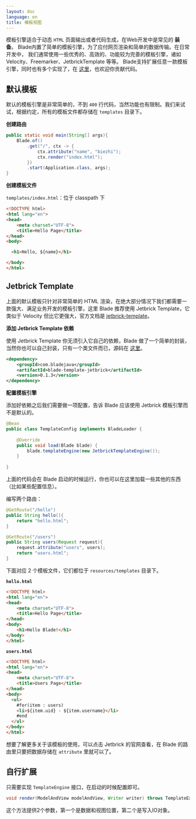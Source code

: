 ```yaml
---
layout: doc
language: en
title: 模板视图
---
```


模板引擎适合于动态 `HTML` 页面输出或者代码生成，在Web开发中是常见的 **装备**。
Blade内置了简单的模板引擎，为了应付网页渲染和简单的数据传输。在日常开发中，
我们通常使用一些优秀的、高效的、功能较为完善的模板引擎，诸如 Velocity、Freemarker、JetbrickTemplate 等等。
Blade支持扩展任意一款模板引擎，同时也有多个实现了，在 [这里](https://github.com/lets-blade/blade-template-engines)，也欢迎你贡献代码。

## 默认模板

默认的模板引擎是非常简单的，不到 `400` 行代码，当然功能也有限制。我们来试试，根据约定，所有的模板文件都存储在 `templates` 目录下。

**创建路由**

```java
public static void main(String[] args){
    Blade.of()
        .get("/", ctx -> {
            ctx.attribute("name", "biezhi");
            ctx.render("index.html");
        })
        .start(Application.class, args);
}
```

**创建模板文件**

`templates/index.html`：位于 classpath 下 

```html
<!DOCTYPE html>
<html lang="en">
<head>
    <meta charset="UTF-8">
    <title>Hello Page</title>
</head>
<body>

  <h1>Hello, ${name}</h1>

</body>
</html>
```

## Jetbrick Template

上面的默认模板只针对非常简单的 HTML 渲染，在绝大部分情况下我们都需要一款强大、满足业务开发的模板引擎，这里 Blade 推荐使用 Jetbrick Template，它类似于 Velocity 但比它更强大，官方文档是 [jetbrick-template](http://subchen.github.io/jetbrick-template/2x/overview.html)。

**添加 Jetbrick Template 依赖**

使用 Jetbrick Template 你无须引入它自己的依赖，Blade 做了一个简单的封装，当然你也可以自己封装，只有一个类文件而已，源码在 [这里](https://github.com/lets-blade/blade-template-engines/blob/master/blade-template-jetbrick/src/main/java/com/blade/mvc/view/template/JetbrickTemplateEngine.java)。

```xml
<dependency>
    <groupId>com.bladejava</groupId>
    <artifactId>blade-template-jetbrick</artifactId>
    <version>0.1.3</version>
</dependency>
```

**配置模板引擎**

添加好依赖之后我们需要做一项配置，告诉 Blade 应该使用 Jetbrick 模板引擎而不是默认的。

```java
@Bean
public class TemplateConfig implements BladeLoader {
    
    @Override
    public void load(Blade blade) {
        blade.templateEngine(new JetbrickTemplateEngine());
    }
    
}
```

上面的代码会在 Blade 启动的时候运行，你也可以在这里加载一些其他的东西（比如某些配置信息）。

编写两个路由：

```java
@GetRoute("/hello")
public String hello(){
    return "hello.html";
}

@GetRoute("/users")
public String users(Request request){
    request.attribute("users", users);
    return "users.html";
}
```

下面对应 2 个模板文件，它们都位于 `resources/templates` 目录下。

**`hello.html`**

```html
<!DOCTYPE html>
<html lang="en">
<head>
    <meta charset="UTF-8">
    <title>Hello Page</title>
</head>
<body>
    <h1>Hello Blade!</h1>
</body>
</html>
```

**`users.html`**

```html
<!DOCTYPE html>
<html lang="en">
<head>
    <meta charset="UTF-8">
    <title>Users Page</title>
</head>
<body>
  <ul>
    #for(item : users)
    <li>${item.uid} - ${item.username}</li>
    #end
  </ul>
</body>
</html>
```

想要了解更多关于该模板的使用，可以点击 Jetbrick 的官网查看，在 Blade 的路由里只要把数据存储在 `attribute` 里就可以了。

## 自行扩展

只需要实现 `TemplateEngine` 接口，在启动的时候配置即可。

```java
void render(ModelAndView modelAndView, Writer writer) throws TemplateException;
```

这个方法提供2个参数，第一个是数据和视图位置，第二个是写入IO对象。